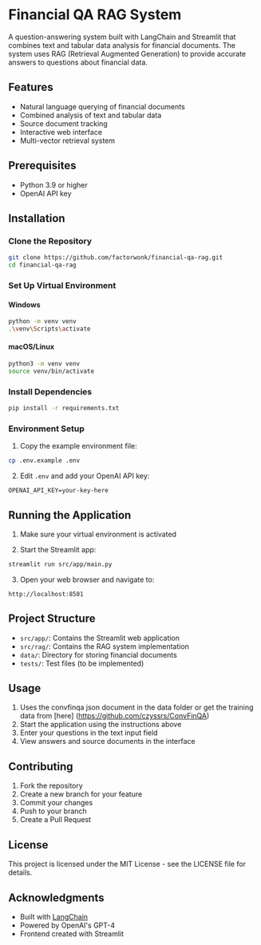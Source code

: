 # Financial QA RAG System

A question-answering system built with LangChain and Streamlit that combines text and tabular data analysis for financial documents. The system uses RAG (Retrieval Augmented Generation) to provide accurate answers to questions about financial data.

## Features

- Natural language querying of financial documents
- Combined analysis of text and tabular data
- Source document tracking
- Interactive web interface
- Multi-vector retrieval system

## Prerequisites

- Python 3.9 or higher
- OpenAI API key

## Installation

### Clone the Repository

```bash
git clone https://github.com/factorwonk/financial-qa-rag.git
cd financial-qa-rag
```

### Set Up Virtual Environment

#### Windows
```bash
python -m venv venv
.\venv\Scripts\activate
```

#### macOS/Linux
```bash
python3 -m venv venv
source venv/bin/activate
```

### Install Dependencies

```bash
pip install -r requirements.txt
```

### Environment Setup

1. Copy the example environment file:
```bash
cp .env.example .env
```

2. Edit `.env` and add your OpenAI API key:
```
OPENAI_API_KEY=your-key-here
```

## Running the Application

1. Make sure your virtual environment is activated

2. Start the Streamlit app:
```bash
streamlit run src/app/main.py
```

3. Open your web browser and navigate to:
```
http://localhost:8501
```

## Project Structure

- `src/app/`: Contains the Streamlit web application
- `src/rag/`: Contains the RAG system implementation
- `data/`: Directory for storing financial documents
- `tests/`: Test files (to be implemented)

## Usage

1. Uses the convfinqa json document in the data folder or get the training data from [here] (https://github.com/czyssrs/ConvFinQA)
2. Start the application using the instructions above
3. Enter your questions in the text input field
4. View answers and source documents in the interface

## Contributing

1. Fork the repository
2. Create a new branch for your feature
3. Commit your changes
4. Push to your branch
5. Create a Pull Request

## License

This project is licensed under the MIT License - see the LICENSE file for details.

## Acknowledgments

- Built with [LangChain](https://github.com/hwchase17/langchain)
- Powered by OpenAI's GPT-4
- Frontend created with Streamlit